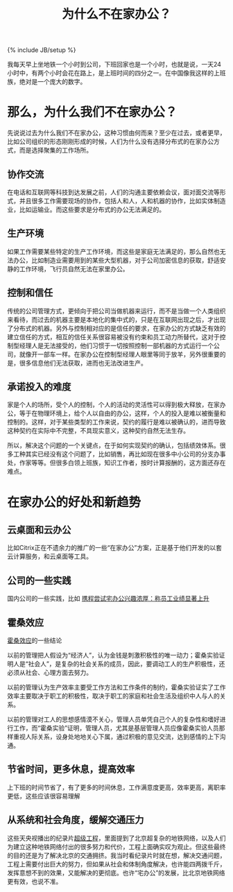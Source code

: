﻿---
layout: post
title: "为什么不在家办公？"
description: "下载PDF, 打印出一比一的盒子设计图，然后给草莓派制作盒子"
category: 疯言疯语
tags: [宅办公, 云桌面]
---
{% include JB/setup %}

我每天早上坐地铁一个小时到公司，下班回家也是一个小时，也就是说，一天24小时中，有两个小时会花在路上，是上班时间的四分之一。在中国像我这样的上班族，绝对是一个庞大的数字。

那么，为什么我们不在家办公？
===========================
先说说过去为什么我们不在家办公，这种习惯由何而来？至少在过去，或者更早，比如公司组织的形态刚刚形成的时候，人们为什么没有选择分布式的在家办公方式，而是选择聚集的工作场所。

协作交流
----------
在电话和互联网等科技到达发展之前，人们的沟通主要依赖会议，面对面交流等形式，并且很多工作需要现场的协作，包括人和人，人和机器的协作，比如实体制造业，比如运输业。而这些要求是分布式的办公无法满足的。

生产环境
----------
如果工作需要某些特定的生产工作环境，而这些是家庭无法满足的，那么自然也无法办公，比如制造业需要用到的某些大型机器，对于公司加密信息的获取，舒适安静的工作环境，飞行员自然无法在家里办公。

控制和信任
----------
传统的公司管理方式，更倾向于把公司当做机器来运行，而不是当做一个人类组织来看待，而过去的机器主要是本地化的集中式的，只是在互联网出现之后，才出现了分布式的机器。另外与控制相对应的是信任的要求，在家办公的方式缺乏有效的建立信任的方式，相互的信任关系很容易被没有约束和员工动力所替代，这对于控制型经理人是无法接受的，他们习惯于一切按照控制一部机器的方式运行一个公司，就像开一部车一样。在家办公在控制型经理人眼里等同于放羊，另外很重要的是，很多信息他们无法获取，进而也无法改进生产。

承诺投入的难度
--------------
家是个人的场所，受个人的控制，个人的活动的灵活性可以得到极大释放，在家办公，等于在物理环境上，给个人以自由的办公，这样，个人的投入是难以被衡量和控制的。这样，对于某些类型的工作来说，契约的履行是难以被确认的，进而导致这种契约在实际中不完整，不具现实意义，这种契约自然无法生存。 

所以，解决这个问题的一个关键点，在于如何实现契约的确认，包括绩效体系。很多工种其实已经没有这个问题了，比如销售，再比如现在很多中小公司的分支办事处，作家等等。但很多白领上班族，知识工作者，按时计算报酬的，这方面还存在难点。

在家办公的好处和新趋势
======================

云桌面和云办公
--------------
比如Citrix正在不遗余力的推广的一些“在家办公”方案，正是基于他们开发的以套云计算服务，和云桌面等工具。

公司的一些实践
--------------
国内公司的一些实践，比如 [携程尝试宅办公兴趣浓厚：称员工业绩显著上升](http://tech.sina.com.cn/i/2012-09-28/00507664080.shtml)

霍桑效应
----------
[霍桑效应](http://baike.baidu.com/view/41330.htm)的一些结论

以前的管理把人假设为“经济人”，认为金钱是刺激积极性的唯一动力；霍桑实验证明人是“社会人”，是复杂的社会关系的成员，因此，要调动工人的生产积极性，还必须从社会、心理方面去努力。

以前的管理认为生产效率主要受工作方法和工作条件的制约，霍桑实验证实了工作效率主要取决于职工的积极性，取决于职工的家庭和社会生活及组织中人与人的关系。

以前的管理对工人的思想感情漠不关心，管理人员单凭自己个人的复杂性和嗜好进行工作，而“霍桑实验”证明，管理人员，尤其是基层管理人员应像霍桑实验人员那样重视人际关系，设身处地地关心下属，通过积极的意见交流，达到感情的上下沟通。

节省时间，更多休息，提高效率
----------------------------
上下班的时间节省了，有了更多的时间休息，工作满意度更高，效率更高，离职率更低，这些应该很容易理解

从系统和社会角度，缓解交通压力
------------------------------
这些天央视播出的纪录片[超级工程](http://baike.baidu.com/view/3399494.htm)，里面提到了北京超复杂的地铁网络，以及人们为建立这种地铁网络付出的很多努力和代价，工程上面确实叹为观止。但这些最终的目的还是为了解决北京的交通拥挤。我当时看纪录片时就在想，解决交通问题，工程上需要付出巨大的努力，但如果从社会和体制角度解决，也许能四两拨千斤，发挥意想不到的效果，又能解决的更彻底。也许“宅办公”的发展，比北京地铁网络更有效，也说不准。

